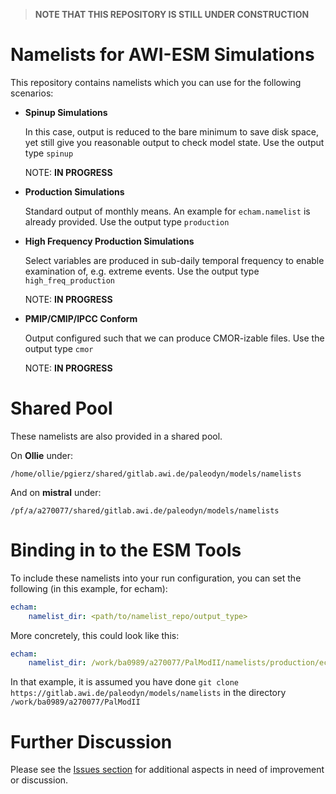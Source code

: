 > **NOTE THAT THIS REPOSITORY IS STILL UNDER CONSTRUCTION**

# Namelists for AWI-ESM Simulations

This repository contains namelists which you can use for the following scenarios:

* **Spinup Simulations** 

    In this case, output is reduced to the bare minimum to save disk space, yet still give you reasonable output to check model state. Use the output type `spinup`

    NOTE: **IN PROGRESS**

* **Production Simulations**

    Standard output of monthly means. An example for `echam.namelist` is already provided. Use the output type `production`

* **High Frequency Production Simulations**

    Select variables are produced in sub-daily temporal frequency to enable examination of, e.g. extreme events. Use the output type `high_freq_production`

    NOTE: **IN PROGRESS**

* **PMIP/CMIP/IPCC Conform**

    Output configured such that we can produce CMOR-izable files. Use the output type `cmor`
    
    NOTE: **IN PROGRESS**

# Shared Pool

These namelists are also provided in a shared pool.

On **Ollie** under:
```
/home/ollie/pgierz/shared/gitlab.awi.de/paleodyn/models/namelists
```

And on **mistral** under:
```
/pf/a/a270077/shared/gitlab.awi.de/paleodyn/models/namelists
```

# Binding in to the ESM Tools

To include these namelists into your run configuration, you can set the following (in this example, for echam):

```yaml
echam:
    namelist_dir: <path/to/namelist_repo/output_type>
```

More concretely, this could look like this:

```yaml
echam:
    namelist_dir: /work/ba0989/a270077/PalModII/namelists/production/echam
```

In that example, it is assumed you have done `git clone https://gitlab.awi.de/paleodyn/models/namelists` in the directory `/work/ba0989/a270077/PalModII`


# Further Discussion

Please see the [Issues section](https://gitlab.awi.de/paleodyn/Models/namelists/-/issues) for additional aspects in need of improvement or discussion. 
